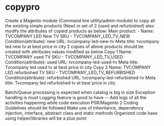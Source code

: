 # copypro

Create a Magento module (Command line utility/admin module) to copy all the existing simple products (New) in set of 2 (used and refurbished) also modify the attributes of copied products as below: 
Main product: - 
Name: TVCOMPANY LED New TV 
SKU - TVCOMPANY_LED_TV_NEW 
Condition(attribute): new 
URL: tvcompany-led-new-tv 
Meta title: tvcompany led new tv at best price in city 
2 copies of above products should be created with attributes values modified as below 
Copy 1 
Name: TVCOMPANY used TV 
SKU - TVCOMPANY_LED_TV_USED 
Condition(attribute): used 
URL: tvcompany-led-used-tv 
Meta title: Tvcompany led used tv at best price in city 
Copy 2 
Name: TVCOMPANY LED refurbished TV 
SKU - TVCOMPANY_LED_TV_REFURBISHED 
Condition(attribute): refurbished 
URL: tvcompany-led-refurbished-tv 
Meta title: Tvcompany led refurbished tv at best price in city 


Batch/Queue processing is expected when catalog is big in size
Exception handling is must
Logging feature is good to have -- Add logs of all the activities happening while code execution
PSR/Magento 2 Coding Guidelines should be followed
Make use of Inheritance, dependency injection, interface, abstract class and static methods
Organized code base using helper/libraries will be a plus point
